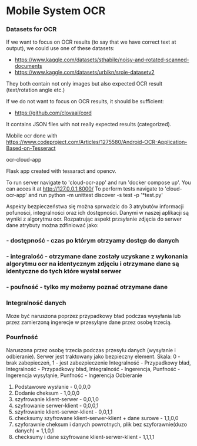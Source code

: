 # Mobile System OCR

### Datasets for OCR

If we want to focus on OCR results (to say that we have
correct text at output), we could use one of these datasets:

- https://www.kaggle.com/datasets/sthabile/noisy-and-rotated-scanned-documents
- https://www.kaggle.com/datasets/urbikn/sroie-datasetv2

They both contain not only images but also expected OCR result (text/rotation angle etc.)

If we do not want to focus on OCR results, it should be sufficient:

- https://github.com/clovaai/cord

It contains JSON files with not really expected results (categorized).

Mobile ocr done with
https://www.codeproject.com/Articles/1275580/Android-OCR-Application-Based-on-Tesseract

ocr-cloud-app

Flask app created with tessaract and opencv.

To run server navigate to 'cloud-ocr-app' and run 'docker compose up'.
You can acces it at http://127.0.0.1:8000/
To perform tests navigate to 'cloud-ocr-app' and run python -m unittest discover -s test -p '*test.py'


Aspekty bezpieczeństwa się można sprwadzic do 3 atrybutów informacji pofuności, integralności oraz ich dostępności.
Danymi w naszej aplikacji są wyniki z algorytmu ocr.
Rozpatrując aspekt przsyłanie zdjęcia do serwer dane atrybuty można zdfiniować jako:
### - dostępność - czas po którym otrzyamy dostęp do danych
### - integralość - otrzymane dane zostały uzyskane z wykonania algorytmu ocr na identycznym zdjęciu i otrzymane dane są identyczne do tych które wysłał serwer 
### - poufność - tylko my możemy poznać otrzymane dane

### Integralność danych
Moze być naruszona poprzez przypadkowy bład podczas wysyłania lub przez zamierzoną ingerecje w przesyłąne dane przez osobę trzecią.
### Pounfność 
Naruszona przez osobę trzecia podczas przesyłu danych (wysyłanie i odbieranie). Serwer jest traktowany jako bezpieczny element.
Skala:  0 - brak zabepieczeń, 1 - jest zabezpieczenie
Integralność - Przypadkowy bład, Integralność - Przypadkowy bład, Integralność - Ingerencja, Punfność - Ingerencja wysyłąnie, Punfność -  Ingerencja Odbieranie

1) Podstawowe wysłanie - 0,0,0,0
2) Dodanie cheksum - 1,0,0,0
3) szyfrowanie klient-serwer - 0,0,1,0
4) szyfrowanie serwer-klient - 0,0,0,1
5) szyfrowanie klient-serwer-klient - 0,0,1,1
6) checksumy szyfrowane klient-serwer-klient + dane surowe - 1,1,0,0
7) szyforawnie cheksum i danych powrotnych, plik bez szyforawnie(duzo danych) = 1,1,0,1
8) checksumy i dane szyfrowane klient-serwer-klient - 1,1,1,1
